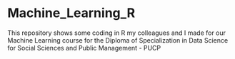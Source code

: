 # Machine_Learning_R
This repository shows some coding in R my colleagues and I made for our Machine Learning course for the Diploma of Specialization in Data Science for Social Sciences and Public Management - PUCP
